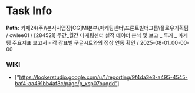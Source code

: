 # Task Info

**Path:** 카페24(주)\본사사업장\[CG]MI본부\마케팅센터\프론트빌더그룹\플로우기획팀 / cwlee01 / [284521] 주간_월간 마케팅센터 실적 데이터 분석 및 보고 _ 루커 _ 마케팅 주요지표 보고서 - 각 장표별 구글시트와의 정상 연동 확인 / 2025-08-01_00-00-00

### WIKI
- ["https://lookerstudio.google.com/u/1/reporting/9f4da3e3-a495-4545-baf4-aa491bb4af3c/page/p_xsp07ouqdd"]

